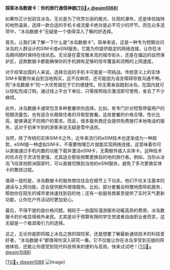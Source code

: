 **探索冰岛数据卡：你的旅行通信神器[[TG💪+ @esim1088](https://t.me/s/esim1088)]**

如果你正计划前往冰岛，无论是为了欣赏壮丽的极光、壮观的瀑布，还是体验独特的地热温泉，选择一款合适的手机卡或流量卡绝对是必不可少的环节。而在众多选项中，“冰岛数据卡”无疑是一个值得深入了解的好选择。

首先，让我们来了解一下什么是“冰岛数据卡”。简单来说，这是一种专为短期访问冰岛的人群设计的SIM卡或eSIM服务。它能为你提供稳定的网络连接，让你在冰岛期间随时保持在线状态。无论是在雷克雅未克的城市街头，还是在偏远的自然保护区，这款数据卡都能确保你的手机拥有足够的信号覆盖和流畅的上网速度。

对于经常出国的人来说，选择合适的手机卡可能是一项挑战。传统意义上的实体SIM卡需要你亲自到当地购买，这不仅麻烦，还可能因为语言障碍导致沟通不畅。而“冰岛数据卡”的一大优势就在于它的便捷性。你无需亲自跑到冰岛，在国内就可以轻松完成订购。通过线上平台下单后，只需按照指示激活即可使用，省去了不少麻烦。

此外，冰岛数据卡通常包含多种套餐供你选择。比如，有专门针对短暂停留用户的短期流量包，也有适合长期居住者的月租型套餐。这些套餐的价格合理，性价比高，能够满足不同用户的需求。而且，很多服务商还会提供免费拨打本地电话的服务，这对于初来乍到的游客来说无疑是雪中送炭。

当然，除了传统的实体SIM卡之外，近年来流行的eSIM技术也逐渐成为一种趋势。eSIM是一种虚拟SIM卡，不需要物理芯片就能实现网络连接。这意味着你可以直接通过手机内置的功能下载并激活eSIM卡，无需额外插入实体卡。这种技术的优点在于灵活性更强，尤其适合那些频繁更换目的地的旅行者。例如，当你从冰岛飞往其他欧洲国家时，可以直接切换到当地的eSIM服务，避免了多次更换实体卡的繁琐过程。

值得一提的是，冰岛数据卡的服务商往往会在细节上下功夫。他们不仅关注基本的通话与上网功能，还会提供额外增值服务。比如，部分套餐会附赠地图导航服务，帮助你在陌生的城市里快速找到目的地；还有一些服务商甚至提供了实时天气更新功能，让你在户外活动时更加安心。

最后，不得不提的是价格问题。相较于一些国际漫游服务动辄高昂的费用，冰岛数据卡的价格显得格外亲民。尤其是对于预算有限的学生党或者自由职业者而言，这无疑是一个极具吸引力的选择。

总之，无论你是即将踏上冰岛之旅的探险家，还是想要了解最新通信技术的科技爱好者，“冰岛数据卡”都值得你深入研究一番。它不仅能让你在冰岛享受到无缝的网络体验，还能让你感受到现代科技带来的便利与高效。快来试试吧！[[TG💪+ @esim1088](https://t.me/s/esim1088)]

[[TG💪+ @esim1088](https://t.me/s/esim1088) ![Image](https://i.postimg.cc/4NQfJmqS/Snipaste-2025-05-13-00-14-12.png)]